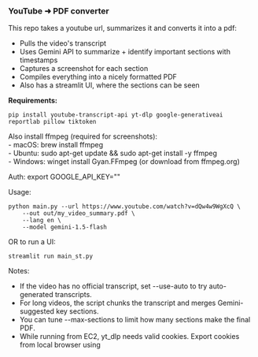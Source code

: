 
### YouTube ➜ PDF converter 


This repo takes a youtube url, summarizes it and converts it into a pdf:
- Pulls the video's transcript
- Uses Gemini API to summarize + identify important sections with timestamps
- Captures a screenshot for each section
- Compiles everything into a nicely formatted PDF
- Also has a streamlit UI, where the sections can be seen

**Requirements:**

    pip install youtube-transcript-api yt-dlp google-generativeai reportlab pillow tiktoken

Also install ffmpeg (required for screenshots):    
    - macOS:   brew install ffmpeg  
    - Ubuntu:  sudo apt-get update && sudo apt-get install -y ffmpeg  
    - Windows: winget install Gyan.FFmpeg  (or download from ffmpeg.org)  

Auth:
    export GOOGLE_API_KEY="<your key>"

Usage:
```commandline
python main.py --url https://www.youtube.com/watch?v=dQw4w9WgXcQ \
    --out out/my_video_summary.pdf \
    --lang en \
    --model gemini-1.5-flash
```

OR to run a UI:

```commandline
streamlit run main_st.py
```



Notes:
- If the video has no official transcript, set --use-auto to try auto-generated transcripts.
- For long videos, the script chunks the transcript and merges Gemini-suggested key sections.
- You can tune --max-sections to limit how many sections make the final PDF.
- While running from EC2, yt_dlp needs valid cookies. Export cookies from local browser using 

